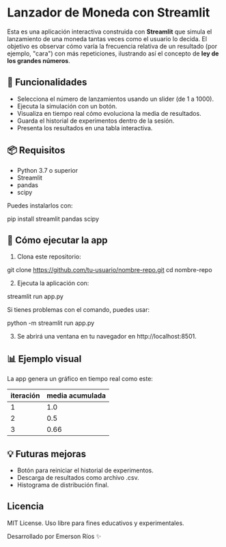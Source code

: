 # Lanzador de Moneda con Streamlit

Esta es una aplicación interactiva construida con **Streamlit** que simula el lanzamiento de una moneda tantas veces como el usuario lo decida. El objetivo es observar cómo varía la frecuencia relativa de un resultado (por ejemplo, "cara") con más repeticiones, ilustrando así el concepto de **ley de los grandes números**.

## 🎯 Funcionalidades

- Selecciona el número de lanzamientos usando un slider (de 1 a 1000).
- Ejecuta la simulación con un botón.
- Visualiza en tiempo real cómo evoluciona la media de resultados.
- Guarda el historial de experimentos dentro de la sesión.
- Presenta los resultados en una tabla interactiva.

## 📦 Requisitos

- Python 3.7 o superior
- Streamlit
- pandas
- scipy

Puedes instalarlos con:

pip install streamlit pandas scipy

## 🚀 Cómo ejecutar la app
1. Clona este repositorio:

git clone https://github.com/tu-usuario/nombre-repo.git
cd nombre-repo

2. Ejecuta la aplicación con:

streamlit run app.py

Si tienes problemas con el comando, puedes usar:

python -m streamlit run app.py

3. Se abrirá una ventana en tu navegador en http://localhost:8501.

## 📊 Ejemplo visual
La app genera un gráfico en tiempo real como este:

| iteración | media acumulada |
|-----------|------------------|
|    1      |       1.0        |
|    2      |       0.5        |
|    3      |       0.66       |

## 💡 Futuras mejoras
- Botón para reiniciar el historial de experimentos.
- Descarga de resultados como archivo .csv.
- Histograma de distribución final.

## Licencia
MIT License. Uso libre para fines educativos y experimentales.

Desarrollado por Emerson Ríos ✨
